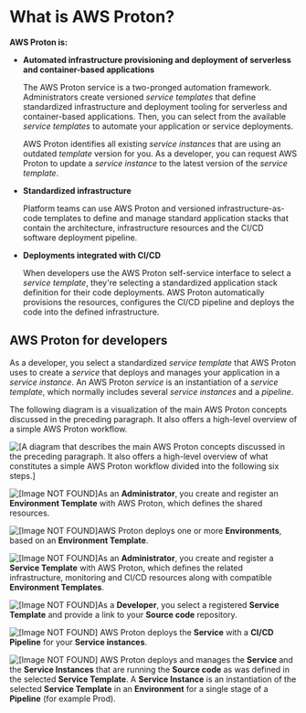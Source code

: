 # What is AWS Proton?<a name="Welcome"></a>

**AWS Proton is:**
+ **Automated infrastructure provisioning and deployment of serverless and container\-based applications**

  The AWS Proton service is a two\-pronged automation framework\. Administrators create versioned *service templates* that define standardized infrastructure and deployment tooling for serverless and container\-based applications\. Then, you can select from the available *service templates* to automate your application or service deployments\.

  AWS Proton identifies all existing *service instances* that are using an outdated *template* version for you\. As a developer, you can request AWS Proton to update a *service instance* to the latest version of the *service template*\.
+ **Standardized infrastructure**

  Platform teams can use AWS Proton and versioned infrastructure\-as\-code templates to define and manage standard application stacks that contain the architecture, infrastructure resources and the CI/CD software deployment pipeline\.
+ **Deployments integrated with CI/CD**

  When developers use the AWS Proton self\-service interface to select a *service template*, they're selecting a standardized application stack definition for their code deployments\. AWS Proton automatically provisions the resources, configures the CI/CD pipeline and deploys the code into the defined infrastructure\.

## AWS Proton for developers<a name="ug-dev"></a>

As a developer, you select a standardized *service template* that AWS Proton uses to create a *service* that deploys and manages your application in a *service instance*\. An AWS Proton *service* is an instantiation of a *service template*, which normally includes several *service instances* and a *pipeline*\.

The following diagram is a visualization of the main AWS Proton concepts discussed in the preceding paragraph\. It also offers a high\-level overview of a simple AWS Proton workflow\.

![\[A diagram that describes the main AWS Proton concepts discussed in the preceding paragraph. It also offers a high-level overview of what constitutes a simple AWS Proton workflow divided into the following six steps.\]](http://docs.aws.amazon.com/proton/latest/userguide/images/service-diagram_1.png)

 ![\[Image NOT FOUND\]](http://docs.aws.amazon.com/proton/latest/userguide/images/label-one.png)As an **Administrator**, you create and register an **Environment Template** with AWS Proton, which defines the shared resources\.

 ![\[Image NOT FOUND\]](http://docs.aws.amazon.com/proton/latest/userguide/images/label-two.png)AWS Proton deploys one or more **Environments**, based on an **Environment Template**\.

 ![\[Image NOT FOUND\]](http://docs.aws.amazon.com/proton/latest/userguide/images/label-three.png)As an **Administrator**, you create and register a **Service Template** with AWS Proton, which defines the related infrastructure, monitoring and CI/CD resources along with compatible **Environment Templates**\.

 ![\[Image NOT FOUND\]](http://docs.aws.amazon.com/proton/latest/userguide/images/label-four.png)As a **Developer**, you select a registered **Service Template** and provide a link to your **Source code** repository\.

 ![\[Image NOT FOUND\]](http://docs.aws.amazon.com/proton/latest/userguide/images/label-five.png) AWS Proton deploys the **Service** with a **CI/CD Pipeline** for your **Service instances**\.

 ![\[Image NOT FOUND\]](http://docs.aws.amazon.com/proton/latest/userguide/images/label-six.png) AWS Proton deploys and manages the **Service** and the **Service Instances** that are running the **Source code** as was defined in the selected **Service Template**\. A **Service Instance** is an instantiation of the selected **Service Template** in an **Environment** for a single stage of a **Pipeline** \(for example Prod\)\.